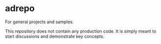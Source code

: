 # adrepo

For general projects and samples.

This repository does not contain any production code. It is simply meant to start discussions and demonstrate key concepts.
